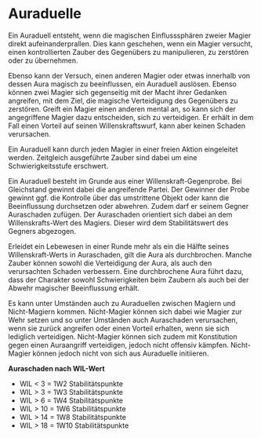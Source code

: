 # Auraduelle

Ein Auraduell entsteht, wenn die magischen Einflusssphären zweier Magier direkt aufeinanderprallen. Dies kann geschehen, wenn ein Magier versucht, einen kontrollierten Zauber des Gegenübers zu manipulieren, zu zerstören oder zu übernehmen.
 
Ebenso kann der Versuch, einen anderen Magier oder etwas innerhalb von dessen Aura magisch zu beeinflussen, ein Auraduell auslösen. Ebenso können zwei Magier sich gegenseitig mit der Macht ihrer Gedanken angreifen, mit dem Ziel, die magische Verteidigung des Gegenübers zu zerstören. Greift ein Magier einen anderen mental an, so kann sich der angegriffene Magier dazu entscheiden, sich zu verteidigen. Er erhält in dem Fall einen Vorteil auf seinen Willenskraftswurf, kann aber keinen Schaden verursachen.
 
Ein Auraduell kann durch jeden Magier in einer freien Aktion eingeleitet werden. Zeitgleich ausgeführte Zauber sind dabei um eine Schwierigkeitsstufe erschwert.
 
Ein Auraduell besteht im Grunde aus einer Willenskraft-Gegenprobe. Bei Gleichstand gewinnt dabei die angreifende Partei. Der Gewinner der Probe gewinnt ggf. die Kontrolle über das umstrittene Objekt oder kann die Beeinflussung durchsetzen oder abwehren. Zudem darf er seinem Gegner Auraschaden zufügen. Der Auraschaden orientiert sich dabei an dem Willenskrafts-Wert des Magiers. Dieser wird dem Stabilitätswert des Gegners abgezogen.
 
Erleidet ein Lebewesen in einer Runde mehr als ein die Hälfte seines Willenskraft-Werts in Auraschaden, gilt die Aura als durchbrochen. Manche Zauber können sowohl die Verteidigung der Aura, als auch den verursachten Schaden verbessern. Eine durchbrochene Aura führt dazu, dass der Charakter sowohl Schwierigkeiten beim Zaubern als auch bei der Abwehr magischer Beeinflussung erhält.
 
Es kann unter Umständen auch zu Auraduellen zwischen Magiern und Nicht-Magiern kommen. Nicht-Magier können sich dabei wie Magier zur Wehr setzen und so unter Umständen auch Auraschaden verursachen, wenn sie zurück angreifen oder einen Vorteil erhalten, wenn sie sich lediglich verteidigen. Nicht-Magier können sich zudem mit Konstitution gegen einen Auraangriff verteidigen, jedoch nicht offensiv kämpfen. Nicht-Magier können jedoch nicht von sich aus Auraduelle initiieren.
 
 
**Auraschaden nach WIL-Wert**

- WIL < 3 = 1W2 Stabilitätspunkte
- WIL > 3 = 1W3 Stabilitätspunkte
- WIL > 6 = 1W4 Stabilitätspunkte
- WIL > 10 = 1W6 Stabilitätspunkte
- WIL > 14 = 1W8 Stabilitätspunkte
- WIL > 18 = 1W10 Stabilitätspunkte
